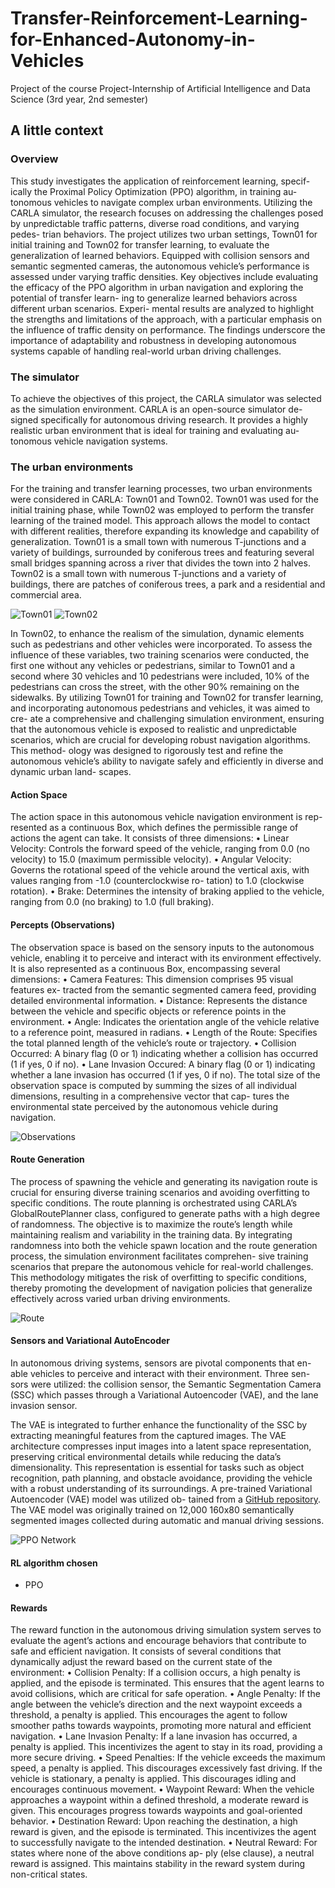 # Transfer-Reinforcement-Learning-for-Enhanced-Autonomy-in-Vehicles
Project of the course Project-Internship of Artificial Intelligence and Data Science (3rd year, 2nd semester)

## A little context
### Overview
This study investigates the application of reinforcement learning, specif-
ically the Proximal Policy Optimization (PPO) algorithm, in training au-
tonomous vehicles to navigate complex urban environments. Utilizing the
CARLA simulator, the research focuses on addressing the challenges posed
by unpredictable traffic patterns, diverse road conditions, and varying pedes-
trian behaviors. The project utilizes two urban settings, Town01 for initial
training and Town02 for transfer learning, to evaluate the generalization of
learned behaviors. Equipped with collision sensors and semantic segmented
cameras, the autonomous vehicle’s performance is assessed under varying
traffic densities. Key objectives include evaluating the efficacy of the PPO
algorithm in urban navigation and exploring the potential of transfer learn-
ing to generalize learned behaviors across different urban scenarios. Experi-
mental results are analyzed to highlight the strengths and limitations of the
approach, with a particular emphasis on the influence of traffic density on
performance. The findings underscore the importance of adaptability and
robustness in developing autonomous systems capable of handling real-world
urban driving challenges.

### The simulator
To achieve the objectives of this project, the CARLA simulator was selected
as the simulation environment. CARLA is an open-source simulator de-
signed specifically for autonomous driving research. It provides a highly
realistic urban environment that is ideal for training and evaluating au-
tonomous vehicle navigation systems.

### The urban environments
For the training and transfer learning processes, two urban environments
were considered in CARLA: Town01 and Town02. Town01 was used for the
initial training phase, while Town02 was employed to perform the transfer
learning of the trained model. This approach allows the model to contact
with different realities, therefore expanding its knowledge and capability of
generalization.
Town01 is a small town with numerous T-junctions and a variety of
buildings, surrounded by coniferous trees and featuring several small bridges
spanning across a river that divides the town into 2 halves.
Town02 is a small town with numerous T-junctions and a variety
of buildings, there are patches of coniferous trees, a park and a residential
and commercial area.

![Town01](Images/Town01_aerial.jpg)
![Town02](Images/Town02_aerial.jpg)

In Town02, to enhance the realism of the simulation, dynamic elements
such as pedestrians and other vehicles were incorporated. To assess the
influence of these variables, two training scenarios were conducted, the first
one without any vehicles or pedestrians, similar to Town01 and a second
where 30 vehicles and 10 pedestrians were included, 10% of the pedestrians
can cross the street, with the other 90% remaining on the sidewalks.
By utilizing Town01 for training and Town02 for transfer learning, and
incorporating autonomous pedestrians and vehicles, it was aimed to cre-
ate a comprehensive and challenging simulation environment, ensuring that
the autonomous vehicle is exposed to realistic and unpredictable scenarios,
which are crucial for developing robust navigation algorithms. This method-
ology was designed to rigorously test and refine the autonomous vehicle’s
ability to navigate safely and efficiently in diverse and dynamic urban land-
scapes.

#### Action Space
The action space in this autonomous vehicle navigation environment is rep-
resented as a continuous Box, which defines the permissible range of actions
the agent can take. It consists of three dimensions:
• Linear Velocity: Controls the forward speed of the vehicle, ranging
from 0.0 (no velocity) to 15.0 (maximum permissible velocity).
• Angular Velocity: Governs the rotational speed of the vehicle around
the vertical axis, with values ranging from -1.0 (counterclockwise ro-
tation) to 1.0 (clockwise rotation).
• Brake: Determines the intensity of braking applied to the vehicle,
ranging from 0.0 (no braking) to 1.0 (full braking).

#### Percepts (Observations)
The observation space is based on the sensory inputs to the autonomous
vehicle, enabling it to perceive and interact with its environment effectively.
It is also represented as a continuous Box, encompassing several dimensions:
• Camera Features: This dimension comprises 95 visual features ex-
tracted from the semantic segmented camera feed, providing detailed
environmental information.
• Distance: Represents the distance between the vehicle and specific
objects or reference points in the environment.
• Angle: Indicates the orientation angle of the vehicle relative to a
reference point, measured in radians.
• Length of the Route: Specifies the total planned length of the
vehicle’s route or trajectory.
• Collision Occurred: A binary flag (0 or 1) indicating whether a
collision has occurred (1 if yes, 0 if no).
• Lane Invasion Occured: A binary flag (0 or 1) indicating whether
a lane invasion has occurred (1 if yes, 0 if no).
The total size of the observation space is computed by summing the sizes
of all individual dimensions, resulting in a comprehensive vector that cap-
tures the environmental state perceived by the autonomous vehicle during
navigation.

![Observations](Images/Observations.png)

#### Route Generation
The process of spawning the vehicle and generating its navigation route is
crucial for ensuring diverse training scenarios and avoiding overfitting to
specific conditions. The route planning is orchestrated using CARLA’s GlobalRoutePlanner
class, configured to generate paths with a high degree of randomness. The
objective is to maximize the route’s length while maintaining realism and
variability in the training data.
By integrating randomness into both the vehicle spawn location and the
route generation process, the simulation environment facilitates comprehen-
sive training scenarios that prepare the autonomous vehicle for real-world
challenges. This methodology mitigates the risk of overfitting to specific
conditions, thereby promoting the development of navigation policies that
generalize effectively across varied urban driving environments.

![Route](Images/Route.png)

#### Sensors and Variational AutoEncoder
In autonomous driving systems, sensors are pivotal components that en-
able vehicles to perceive and interact with their environment. Three sen-
sors were utilized: the collision sensor, the Semantic Segmentation Camera
(SSC) which passes through a Variational Autoencoder (VAE), and the lane
invasion sensor.

The VAE is integrated to further enhance
the functionality of the SSC by extracting meaningful features from the
captured images. The VAE architecture compresses input images into a
latent space representation, preserving critical environmental details while
reducing the data’s dimensionality. This representation is essential for tasks
such as object recognition, path planning, and obstacle avoidance, providing
the vehicle with a robust understanding of its surroundings.
A pre-trained Variational Autoencoder (VAE) model was utilized ob-
tained from a [GitHub repository](https://github.com/idreesshaikh/Autonomous-Driving-in-Carla-using-Deep-Reinforcement-Learning/tree/main). The VAE model was originally trained
on 12,000 160x80 semantically segmented images collected during automatic
and manual driving sessions.

![PPO Network](Images/PPO_Network_(extended).png)

#### RL algorithm chosen
* PPO

#### Rewards
The reward function in the autonomous driving simulation system serves to
evaluate the agent’s actions and encourage behaviors that contribute to safe
and efficient navigation. It consists of several conditions that dynamically
adjust the reward based on the current state of the environment:
• Collision Penalty: If a collision occurs, a high penalty is applied,
and the episode is terminated. This ensures that the agent learns to
avoid collisions, which are critical for safe operation.
• Angle Penalty: If the angle between the vehicle’s direction and
the next waypoint exceeds a threshold, a penalty is applied. This
encourages the agent to follow smoother paths towards waypoints,
promoting more natural and efficient navigation.
• Lane Invasion Penalty: If a lane invasion has occurred, a penalty
is applied. This incentivizes the agent to stay in its road, providing a
more secure driving.
• Speed Penalties:
If the vehicle exceeds the maximum speed, a penalty is applied.
This discourages excessively fast driving.
If the vehicle is stationary, a penalty is applied. This discourages
idling and encourages continuous movement.
• Waypoint Reward: When the vehicle approaches a waypoint within
a defined threshold, a moderate reward is given. This encourages
progress towards waypoints and goal-oriented behavior.
• Destination Reward: Upon reaching the destination, a high reward
is given, and the episode is terminated. This incentivizes the agent to
successfully navigate to the intended destination.
• Neutral Reward: For states where none of the above conditions ap-
ply (else clause), a neutral reward is assigned. This maintains stability
in the reward system during non-critical states.
